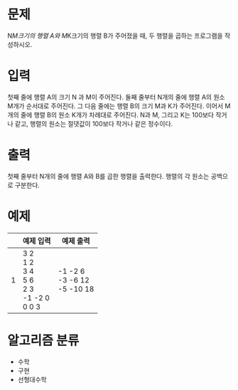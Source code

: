# 문제
N*M크기의 행렬 A와 M*K크기의 행렬 B가 주어졌을 때, 두 행렬을 곱하는 프로그램을 작성하시오.
 
# 입력
첫째 줄에 행렬 A의 크기 N 과 M이 주어진다. 둘째 줄부터 N개의 줄에 행렬 A의 원소 M개가 순서대로 주어진다. 그 다음 줄에는 행렬 B의 크기 M과 K가 주어진다. 이어서 M개의 줄에 행렬 B의 원소 K개가 차례대로 주어진다. N과 M, 그리고 K는 100보다 작거나 같고, 행렬의 원소는 절댓값이 100보다 작거나 같은 정수이다.

# 출력
첫째 줄부터 N개의 줄에 행렬 A와 B를 곱한 행렬을 출력한다. 행렬의 각 원소는 공백으로 구분한다.

# 예제
||예제 입력|예제 출력|
|---|---|---|
|1|3 2<br>1 2<br>3 4<br>5 6<br>2 3<br>-1 -2 0<br>0 0 3<br>|-1 -2 6<br>-3 -6 12<br>-5 -10 18|

# 알고리즘 분류
- 수학
- 구현
- 선형대수학
